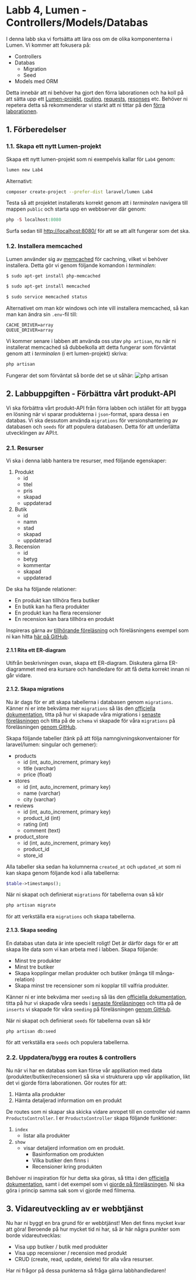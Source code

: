 # Labb 4, Lumen - Controllers/Models/Databas

I denna labb ska vi fortsätta att lära oss om de olika komponenterna i Lumen. Vi kommer att fokusera på:
- Controllers
- Databas
    - Migration
    - Seed
- Models med ORM

Detta innebär att ni behöver ha gjort den förra laborationen och ha koll på att sätta upp ett [Lumen-projekt](https://lumen.laravel.com/docs/5.6), [routing](https://lumen.laravel.com/docs/5.6/routing), [requests](https://lumen.laravel.com/docs/5.6/requests), [resonses](https://lumen.laravel.com/docs/5.6/responses) etc. Behöver ni repetera detta så rekommenderar vi starkt att ni tittar på den [förra laborationen](../3/lumen.md).

## 1. Förberedelser

### 1.1. Skapa ett nytt Lumen-projekt
Skapa ett nytt lumen-projekt som ni exempelvis kallar för `Lab4` genom:
```bash
lumen new Lab4
```
Alternativt:
```bash
composer create-project --prefer-dist laravel/lumen Lab4
```
Testa så att projektet installerats korrekt genom att i *terminalen* navigera till mappen `public` och starta upp en webbserver där genom:
```php
php -S localhost:8080
```
Surfa sedan till [http://localhost:8080/](http://localhost:8080/) för att se att allt fungerar som det ska.

### 1.2. Installera memcached
Lumen använder sig av [memcached](https://memcached.org/) för cachning, vilket vi behöver installera. Detta gör vi genom följande komandon i *terminalen*:
```bash
$ sudo apt-get install php-memcached
```

```bash
$ sudo apt-get install memcached
```

```bash
$ sudo service memcached status
```

Alternativet om man kör windows och inte vill installera memcached, så kan man kan ändra sin `.env`-fil till:
```
CACHE_DRIVER=array
QUEUE_DRIVER=array
```

Vi kommer senare i labben att använda oss utav `php artisan`, nu när ni installerat memcached så dubbelkolla att detta fungerar som förväntat genom att i *terminalen* (i ert lumen-projekt) skriva:
```bash
php artisan
```
Fungerar det som förväntat så borde det se ut såhär:
![php artisan](php-artisan.png)

## 2. Labbuppgiften - Förbättra vårt produkt-API
Vi ska förbättra vårt produkt-API från förra labben och istället för att bygga en lösning när vi sparar produkterna i `json`-format, spara dessa i en databas. Vi ska dessutom använda `migrations` för versionshantering av databasen och `seeds` för att populera databasen. Detta för att underlätta utvecklingen av API:t.

### 2.1. Resurser
Vi ska i denna labb hantera tre resurser, med följande egenskaper:
1. Produkt
    - id
    - titel
    - pris
    - skapad
    - uppdaterad
2. Butik
    - id
    - namn
    - stad
    - skapad
    - uppdaterad
3. Recension
    - id
    - betyg
    - kommentar
    - skapad
    - uppdaterad

De ska ha följande relationer:
- En produkt kan tillhöra flera butiker
- En butik kan ha flera produkter
- En produkt kan ha flera recensioner
- En recension kan bara tillhöra en produkt

Inspireras gärna av [tillhörande föreläsning](../../Lectures/5/lecture.md) och föreläsningens exempel som ni kan hitta [här på GitHub](https://github.com/Tibbelit/da287a-lumen-movie-example).

#### 2.1.1 Rita ett ER-diagram
Utifrån beskrivningen ovan, skapa ett ER-diagram. Diskutera gärna ER-diagrammet med era kursare och handledare för att få detta korrekt innan ni går vidare.

#### 2.1.2. Skapa migrations
Nu är dags för er att skapa tabellerna i databasen genom `migrations`. Känner ni er inte bekväma mer `migrations` så läs den [officiella dokumentation](https://laravel.com/docs/5.6/migrations), titta på hur vi skapade våra migrations i [senaste föreläsningen]() och titta på de `schema` vi skapade för våra `migrations` på föreläsningen [genom GitHub](https://github.com/Tibbelit/da287a-lumen-movie-example/tree/master/database/migrations).

Skapa följande tabeller (tänk på att följa namngivningskonventaioner för laravel/lumen: singular och gemener):
- products
    - id (int, auto_increment, primary key)
    - title (varchar)
    - price (float)
- stores
    - id (int, auto_increment, primary key)
    - name (varchar)
    - city (varchar)
- reviews
    - id (int, auto_increment, primary key)
    - product_id (int)
    - rating (int)
    - comment (text)
- product_store
    - id (int, auto_increment, primary key)
    - product_id
    - store_id

Alla tabeller ska sedan ha kolumnerna `created_at` och `updated_at` som ni kan skapa genom följande kod i alla tabellerna:
```php
$table->timestamps();
```

När ni skapat och definierat `migrations` för tabellerna ovan så kör
```bash
php artisan migrate
```
för att verkställa era `migrations` och skapa tabellerna.

#### 2.1.3. Skapa seeding
En databas utan data är inte speciellt roligt! Det är därför dags för er att skapa lite data som vi kan arbeta med i labben. Skapa följande:
- Minst tre produkter
- Minst tre butiker
- Skapa kopplingar mellan produkter och butiker (många till många-relation)
- Skapa minst tre recensioner som ni kopplar till valfria produkter.

Känner ni er inte bekväma mer `seeding` så läs den [officiella dokumentation](https://laravel.com/docs/5.4/seeding), titta på hur vi skapade våra seeds i [senaste föreläsningen]() och titta på de `inserts` vi skapade för våra `seeding` på föreläsningen [genom GitHub](https://github.com/Tibbelit/da287a-lumen-movie-example/tree/master/database/seeds).

När ni skapat och definierat `seeds` för tabellerna ovan så kör
```bash
php artisan db:seed
```
för att verkställa era `seeds` och populera tabellerna.


### 2.2. Uppdatera/bygg era routes & controllers
Nu när vi har en databas som kan förse vår applikation med data (produkter/butiker/recensioner) så ska vi strukturera upp vår applikation, likt det vi gjorde förra laborationen. Gör routes för att:
1. Hämta alla produkter
2. Hämta detaljerad information om en produkt

De routes som ni skapar ska skicka vidare anropet till en controller vid namn `ProductsController`. I er `ProductsController` skapa följande funktioner:
1. `index`
    - listar alla produkter
2. `show`
    - visar detaljerd information om en produkt.
        - Basinformation om produkten
        - Vilka butiker den finns i
        - Recensioner kring produkten

Behöver ni inspiration för hur detta ska göras, så titta i den [officiella dokumentation](https://laravel.com/docs/5.4/seeding), samt i det exempel som vi [gjorde på föreläsningen](https://github.com/Tibbelit/da287a-lumen-movie-example/tree/master). Ni ska göra i princip samma sak som vi gjorde med filmerna.

## 3. Vidareutveckling av er webbtjänst
Nu har ni byggt en bra grund för er webbtjänst! Men det finns mycket kvar att göra! Beroende på hur mycket tid ni har, så är här några punkter som borde vidareutvecklas:
- Visa upp butiker / butik med produkter
- Visa upp recensioner / recension med produkt
- CRUD (create, read, update, delete) för alla våra resurser.

Har ni frågor på dessa punkterna så fråga gärna labbhandledaren!
